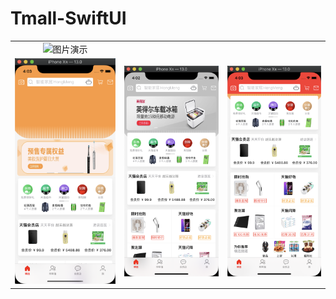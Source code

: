 # Tmall-SwiftUI
<table>
    <tr>
    	 </td> 
          <td><center>
        <img src="./sources/0.gif" >图片演示</img>
        </center>
        </td> 
    </tr>
    <tr>
        <td><center>
        <img src="./sources/1.png" />
        </center>
         </td> 
        <td><center>
        <img src="./sources/2.png" />
        </center>
        </td> 
            	 <td><center>
        <img src="./sources/3.png" />
        </center>
        </td> 
     </tr>

</table>

